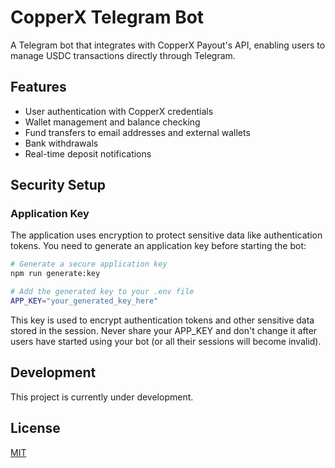 # CopperX Telegram Bot

A Telegram bot that integrates with CopperX Payout's API, enabling users to manage USDC transactions directly through Telegram.

## Features

- User authentication with CopperX credentials
- Wallet management and balance checking
- Fund transfers to email addresses and external wallets
- Bank withdrawals
- Real-time deposit notifications

## Security Setup

### Application Key

The application uses encryption to protect sensitive data like authentication tokens. You need to generate an application key before starting the bot:

```bash
# Generate a secure application key
npm run generate:key

# Add the generated key to your .env file
APP_KEY="your_generated_key_here"
```

This key is used to encrypt authentication tokens and other sensitive data stored in the session. Never share your APP_KEY and don't change it after users have started using your bot (or all their sessions will become invalid).

## Development

This project is currently under development.

## License

[MIT](LICENSE)

